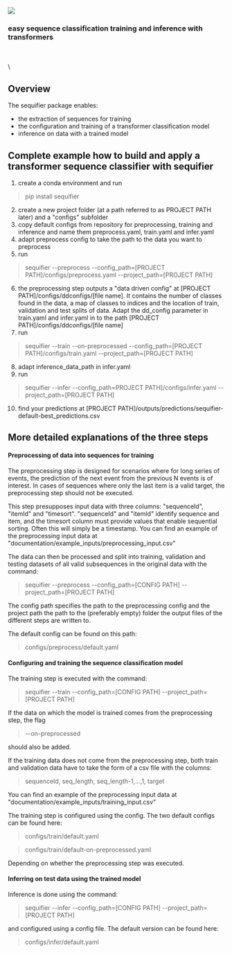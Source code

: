 <img src="./design/logo.png">


### easy sequence classification training and inference with transformers

\
\
\

## Overview
The sequifier package enables:
  - the extraction of sequences for training
  - the configuration and training of a transformer classification model
  - inference on data with a trained model


## Complete example how to build and apply a transformer sequence classifier with sequifier

1. create a conda environment and run
> pip install sequifier
2. create a new project folder (at a path referred to as PROJECT PATH later) and a "configs" subfolder
3. copy default configs from repository for preprocessing, training and inference and name them preprocess.yaml, train.yaml and infer.yaml
4. adapt preprocess config to take the path to the data you want to preprocess
5. run 
> sequifier --preprocess --config_path=[PROJECT PATH]/configs/preprocess.yaml --project_path=[PROJECT PATH]
6. the preprocessing step outputs a "data driven config" at [PROJECT PATH]/configs/ddconfigs/[file name]. It contains the number of classes found in the data, a map of classes to indices and the location of train, validation and test splits of data. Adapt the dd_config parameter in train.yaml and infer.yaml in to the path [PROJECT PATH]/configs/ddconfigs/[file name]
7. run 
> sequifier --train --on-preprocessed --config_path=[PROJECT PATH]/configs/train.yaml --project_path=[PROJECT PATH]
8. adapt inference_data_path in infer.yaml
9. run  
> sequifier --infer --config_path=PROJECT PATH]/configs/infer.yaml --project_path=[PROJECT PATH]
10. find your predictions at [PROJECT PATH]/outputs/predictions/sequifier-default-best_predictions.csv


## More detailed explanations of the three steps
#### Preprocessing of data into sequences for training

The preprocessing step is designed for scenarios where for long series
of events, the prediction of the next event from the previous N events  is of interest.
In cases of sequences where only the last item is a valid target, the preprocessing
step should not be executed.

This step presupposes input data with three columns: "sequenceId", "itemId" and "timesort".
"sequenceId" and "itemId" identify sequence and item, and the timesort column must
provide values that enable sequential sorting. Often this will simply be a timestamp.
You can find an example of the preprocessing input data at "documentation/example_inputs/preprocessing_input.csv"

The data can then be processed and split into training, validation and testing datasets of all
valid subsequences in the original data with the command:

> sequifier --preprocess --config_path=[CONFIG PATH] --project_path=[PROJECT PATH]

The config path specifies the path to the preprocessing config and the project
path the path to the (preferably empty) folder the output files of the different
steps are written to.

The default config can be found on this path:

> configs/preprocess/default.yaml


#### Configuring and training the sequence classification model

The training step is executed with the command:

> sequifier --train --config_path=[CONFIG PATH] --project_path=[PROJECT PATH]

If the data on which the model is trained comes from the preprocessing step, the flag

> --on-preprocessed

should also be added.

If the training data does not come from the preprocessing step, both train and validation
data have to take the form of a csv file with the columns:

> sequenceId, seq_length, seq_length-1,...,1, target

You can find an example of the preprocessing input data at "documentation/example_inputs/training_input.csv"

The training step is configured using the config. The two default configs can be found here:

> configs/train/default.yaml

> configs/train/default-on-preprocessed.yaml

Depending on whether the preprocessing step was executed.


#### Inferring on test data using the trained model

Inference is done using the command:

> sequifier --infer --config_path=[CONFIG PATH] --project_path=[PROJECT PATH]

and configured using a config file. The default version can be found here:

> configs/infer/default.yaml


